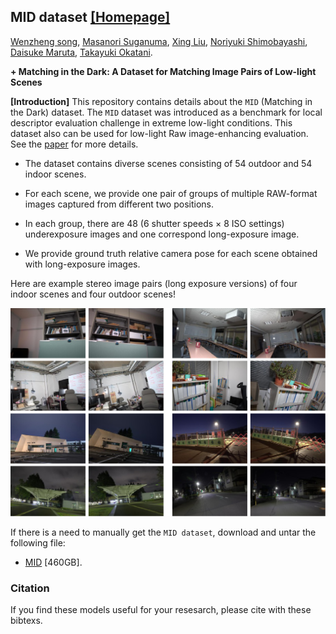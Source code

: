 <!--<h3><b>Matching in the Dark</b></h3>-->
## <b>MID dataset</b> [[Homepage]](https://wenzhengchina.github.io/projects/mid/) <br>
[Wenzheng song](https://Wenzhengchina.github.io/), [Masanori Suganuma](), [Xing Liu](), [Noriyuki Shimobayashi](), [Daisuke Maruta](), [Takayuki Okatani]().

**+ Matching in the Dark: A Dataset for Matching Image Pairs of Low-light Scenes**

**[Introduction]** This repository contains details about the `MID` (Matching in the Dark) dataset. The `MID` dataset was introduced as a benchmark for local descriptor
evaluation challenge in extreme low-light conditions. This dataset also can be used for low-light Raw image-enhancing evaluation. See the [paper]() for more details.

* The dataset contains diverse scenes consisting of 54 outdoor and 54 indoor scenes.

* For each scene, we provide one pair of groups of multiple RAW-format images captured from different two positions.

* In each group, there are 48 (6 shutter speeds × 8 ISO settings) underexposure images and one correspond long-exposure image.

* We provide ground truth relative camera pose for each scene obtained with long-exposure images.

Here are example stereo image pairs (long exposure versions) of four indoor scenes and four outdoor scenes!

![Teaser Image](./images/samples.png)

If there is a need to manually get the `MID dataset`, download
and untar the following file:

* [MID](https://drive.google.com/drive/folders/1_K-gnCcbyVIa8zzTVC8EGsCZRi8V2hGQ?usp=sharing) [460GB].
### Citation ###

If you find these models useful for your resesarch, please cite with these bibtexs.

```

```

